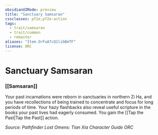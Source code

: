 ```yaml
---
obsidianUIMode: preview
title: "Sanctuary Samsaran"
cssclasses: pf2e,pf2e-action
tags:
  - trait/samsaran
  - trait/common
  - remaster
aliases: "Item.OrFuA7cQ1libBmTF"
license: ORC
---
```

# Sanctuary Samsaran

### [[Samsaran]]






Your past incarnations were reborn in sanctuaries in northern Zi Ha, and you have recollections of being trained to concentrate and focus for long periods of time. Your hazy flashbacks also reveal useful scripture in the books your past lives had eagerly consumed. You gain the [[Tap the Past|Tap the Past]] action.

*Source: Pathfinder Lost Omens: Tian Xia Character Guide*
*ORC*